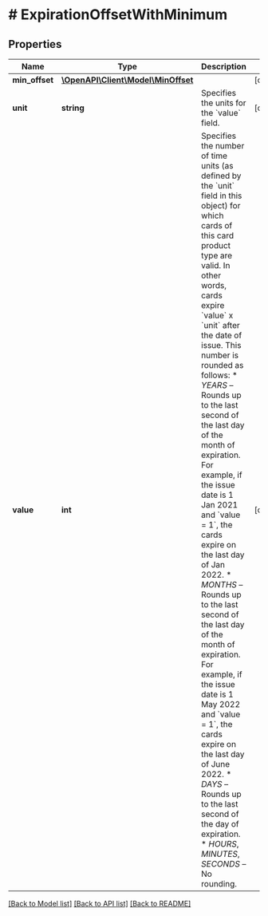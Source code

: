 # # ExpirationOffsetWithMinimum

## Properties

Name | Type | Description | Notes
------------ | ------------- | ------------- | -------------
**min_offset** | [**\OpenAPI\Client\Model\MinOffset**](MinOffset.md) |  | [optional]
**unit** | **string** | Specifies the units for the &#x60;value&#x60; field. | [optional]
**value** | **int** | Specifies the number of time units (as defined by the &#x60;unit&#x60; field in this object) for which cards of this card product type are valid. In other words, cards expire &#x60;value&#x60; x &#x60;unit&#x60; after the date of issue.  This number is rounded as follows:  * *YEARS* – Rounds up to the last second of the last day of the month of expiration. For example, if the issue date is 1 Jan 2021 and &#x60;value &#x3D; 1&#x60;, the cards expire on the last day of Jan 2022.  * *MONTHS* – Rounds up to the last second of the last day of the month of expiration. For example, if the issue date is 1 May 2022 and &#x60;value &#x3D; 1&#x60;, the cards expire on the last day of June 2022.  * *DAYS* – Rounds up to the last second of the day of expiration.  * *HOURS*, *MINUTES*, *SECONDS* – No rounding. | [optional]

[[Back to Model list]](../../README.md#models) [[Back to API list]](../../README.md#endpoints) [[Back to README]](../../README.md)
